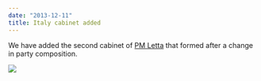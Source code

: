 ```yaml
---
date: "2013-12-11"
title: Italy cabinet added
---
```


We have added the second cabinet of [PM Letta](http://dev.parlgov.org/data/ita/cabinet-party/2013-11-18/) that formed after a change in party composition.

![](/images/parliament-germany.jpg)
